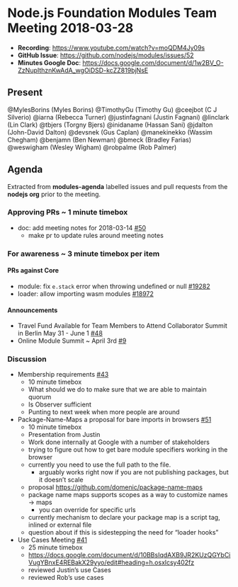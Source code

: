 # Node.js Foundation Modules Team Meeting 2018-03-28

* **Recording**: https://www.youtube.com/watch?v=moQDM4Jy09s
* **GitHub Issue**: https://github.com/nodejs/modules/issues/52
* **Minutes Google Doc**: https://docs.google.com/document/d/1w2BV_O-ZzNupIthznKwAdA_wgOiDSD-kcZZ819bjNsE


## Present

@MylesBorins (Myles Borins)
@TimothyGu (Timothy Gu)
@ceejbot (C J Silverio)
@iarna (Rebecca Turner)
@justinfagnani (Justin Fagnani)
@linclark (Lin Clark)
@tbjers (Torgny Bjers)
@inidaname (Hassan Sani)
@jdalton (John-David Dalton)
@devsnek (Gus Caplan)
@manekinekko (Wassim Chegham)
@benjamn (Ben Newman)
@bmeck (Bradley Farias)
@weswigham (Wesley Wigham)
@robpalme (Rob Palmer)

## Agenda

Extracted from **modules-agenda** labelled issues and pull requests from the **nodejs org** prior to the meeting.

### Approving PRs ~ 1 minute timebox

* doc: add meeting notes for 2018-03-14 [#50](https://github.com/nodejs/modules/pull/50)
  - make pr to update rules around meeting notes

### For awareness ~ 3 minute timebox per item

#### PRs against Core

* module: fix `e.stack` error when throwing undefined or null [#19282](https://github.com/nodejs/node/pull/19282)
* loader: allow importing wasm modules [#18972](https://github.com/nodejs/node/pull/18972)

#### Announcements

* Travel Fund Available for Team Members to Attend Collaborator Summit in Berlin May 31 - June 1 [#48](https://github.com/nodejs/modules/issues/48)
* Online Module Summit ~ April 3rd [#9](https://github.com/nodejs/modules/issues/9)

### Discussion

* Membership requirements [#43](https://github.com/nodejs/modules/issues/43)
  - 10 minute timebox
  - What should we do to make sure that we are able to maintain quorum
  - Is Observer sufficient
  - Punting to next week when more people are around
* Package-Name-Maps a proposal for bare imports in browsers [#51](https://github.com/nodejs/modules/issues/51)
  - 10 minute timebox
  - Presentation from Justin
  - Work done internally at Google with a number of stakeholders
  - trying to figure out how to get bare module specifiers working in the browser
  - currently you need to use the full path to the file.
    - arguably works right now if you are not publishing packages, but it doesn’t scale
  - proposal https://github.com/domenic/package-name-maps
  - package name maps supports scopes as a way to customize names -> maps
    - you can override for specific urls
  - currently mechanism to declare your package map is a script tag, inlined or external file
  - question about if this is sidestepping the need for “loader hooks”
* Use Cases Meeting [#41](https://github.com/nodejs/modules/issues/41)
  - 25 minute timebox
  - https://docs.google.com/document/d/10BBsIqdAXB9JR2KUzQGYbCiVugYBnxE4REBakX29yyo/edit#heading=h.osxlcsy402fz
  - reviewed Justin’s use Cases
  - reviewed Rob’s use cases
